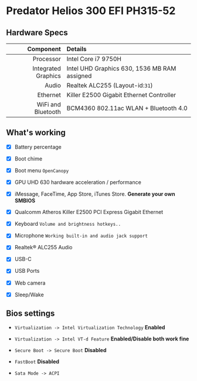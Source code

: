 # Predator Helios 300 EFI PH315-52

## Hardware Specs

|       **Component** | **Details**                                  |
| ------------------: | :------------------------------------------- |
|           Processor | Intel Core i7 9750H                          |
| Integrated Graphics | Intel UHD Graphics 630, 1536 MB RAM assigned |
|               Audio | Realtek ALC255 (Layout-id:`31`)              |
|            Ethernet | Killer E2500 Gigabit Ethernet Controller     |
|  WiFi and Bluetooth | BCM4360 802.11ac WLAN + Bluetooth 4.0        |

## What's working

- [x] Battery percentage

- [x] Boot chime

- [x] Boot menu `OpenCanopy`

- [x] GPU UHD 630 hardware acceleration / performance

- [x] iMessage, FaceTime, App Store, iTunes Store. **Generate your own SMBIOS**

- [x] Qualcomm Atheros Killer E2500 PCI Express Gigabit Ethernet

- [x] Keyboard `Volume and brightness hotkeys..`

- [x] Microphone `Working built-in and audio jack support`

- [x] Realtek® ALC255 Audio

- [x] USB-C

- [x] USB Ports

- [x] Web camera

- [x] Sleep/Wake

## Bios settings

- `Virtualization -> Intel Virtualization Technology` **Enabled**

- `Virtualization -> Intel VT-d Feature` **Enabled/Disable both work fine**

- `Secure Boot -> Secure Boot` **Disabled**

- `FastBoot` **Disabled**

- `Sata Mode -> ACPI`
